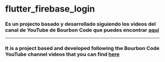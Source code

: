 # flutter_firebase_login

### Es un projecto basado y desarrollado siguiendo los videos del canal de YouTube de Bourbon Code que puedes encontrar [aquí](https://www.youtube.com/channel/UCqbwULCT2extPFeHe9dllUw)

***

### It is a project based and developed following the Bourbon Code YouTube channel videos that you can find [here](https://www.youtube.com/channel/UCqbwULCT2extPFeHe9dllUw)